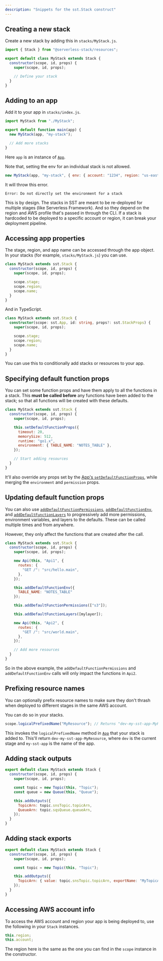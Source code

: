 ```yaml
---
description: "Snippets for the sst.Stack construct"
---
```


## Creating a new stack

Create a new stack by adding this in `stacks/MyStack.js`.

```js
import { Stack } from "@serverless-stack/resources";

export default class MyStack extends Stack {
  constructor(scope, id, props) {
    super(scope, id, props);

    // Define your stack
  }
}
```

## Adding to an app

Add it to your app in `stacks/index.js`.

```js
import MyStack from "./MyStack";

export default function main(app) {
  new MyStack(app, "my-stack");

  // Add more stacks
}
```

Here `app` is an instance of [`App`](constructs/App.md).

Note that, setting the env for an individual stack is not allowed.

```js
new MyStack(app, "my-stack", { env: { account: "1234", region: "us-east-1" } });
```

It will throw this error.

```
Error: Do not directly set the environment for a stack
```

This is by design. The stacks in SST are meant to be re-deployed for multiple stages (like Serverless Framework). And so they depend on the region and AWS profile that's passed in through the CLI. If a stack is hardcoded to be deployed to a specific account or region, it can break your deployment pipeline.

## Accessing app properties

The stage, region, and app name can be accessed through the app object. In your stacks (for example, `stacks/MyStack.js`) you can use.

```js
class MyStack extends sst.Stack {
  constructor(scope, id, props) {
    super(scope, id, props);

    scope.stage;
    scope.region;
    scope.name;
  }
}
```

And in TypeScript.

```ts
class MyStack extends sst.Stack {
  constructor(scope: sst.App, id: string, props?: sst.StackProps) {
    super(scope, id, props);

    scope.stage;
    scope.region;
    scope.name;
  }
}
```

You can use this to conditionally add stacks or resources to your app.

## Specifying default function props

You can set some function props and have them apply to all the functions in a stack. This **must be called before** any functions have been added to the stack; so that all functions will be created with these defaults.

```js
class MyStack extends sst.Stack {
  constructor(scope, id, props) {
    super(scope, id, props);

    this.setDefaultFunctionProps({
      timeout: 20,
      memorySize: 512,
      runtime: "go1.x",
      environment: { TABLE_NAME: "NOTES_TABLE" },
    });

    // Start adding resources
  }
}
```

It'll also override any props set by the [App's `setDefaultFunctionProps`](App.md#setdefaultfunctionprops), while merging the `environment` and `permission` props.

## Updating default function props

You can also use [`addDefaultFunctionPermissions`](#adddefaultfunctionpermissions), [`addDefaultFunctionEnv`](#adddefaultfunctionenv), and [`addDefaultFunctionLayers`](#adddefaultfunctionlayers) to progressively add more permissions, environment variables, and layers to the defaults. These can be called multiple times and from anywhere.

However, they only affect the functions that are created after the call.

```js
class MyStack extends sst.Stack {
  constructor(scope, id, props) {
    super(scope, id, props);

    new Api(this, "Api1", {
      routes: {
        "GET /": "src/hello.main",
      },
    });

    this.addDefaultFunctionEnv({
      TABLE_NAME: "NOTES_TABLE"
    });

    this.addDefaultFunctionPermissions(["s3"]);

    this.addDefaultFunctionLayers([mylayer]);

    new Api(this, "Api2", {
      routes: {
        "GET /": "src/world.main",
      },
    });

    // Add more resources
  }
}
```

So in the above example, the `addDefaultFunctionPermissions` and `addDefaultFunctionEnv` calls will only impact the functions in `Api2`.

## Prefixing resource names

You can optionally prefix resource names to make sure they don't thrash when deployed to different stages in the same AWS account.

You can do so in your stacks.

```js
scope.logicalPrefixedName("MyResource"); // Returns "dev-my-sst-app-MyResource"
```

This invokes the `logicalPrefixedName` method in [`App`](constructs/App.md) that your stack is added to. This'll return `dev-my-sst-app-MyResource`, where `dev` is the current stage and `my-sst-app` is the name of the app.

## Adding stack outputs

```js {8-11}
export default class MyStack extends Stack {
  constructor(scope, id, props) {
    super(scope, id, props);

    const topic = new Topic(this, "Topic");
    const queue = new Queue(this, "Queue");

    this.addOutputs({
      TopicArn: topic.snsTopic.topicArn,
      QueueArn: topic.sqsQueue.queueArn,
    });
  }
}
```

## Adding stack exports

```js {7-9}
export default class MyStack extends Stack {
  constructor(scope, id, props) {
    super(scope, id, props);

    const topic = new Topic(this, "Topic");

    this.addOutputs({
      TopicArn: { value: topic.snsTopic.topicArn, exportName: "MyTopicArn" },
    });
  }
}
```

## Accessing AWS account info

To access the AWS account and region your app is being deployed to, use the following in your `Stack` instances.

```js
this.region;
this.account;
```

The region here is the same as the one you can find in the `scope` instance in the constructor.
